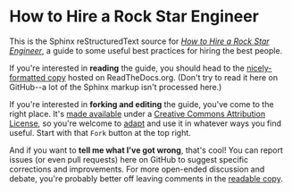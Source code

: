 How to Hire a Rock Star Engineer
================================

This is the Sphinx reStructuredText source for *[How to Hire a Rock Star Engineer][rockstar]*,
a guide to some useful best practices for hiring the best people.

If you're interested in **reading** the guide, you should head to
the [nicely-formatted copy][rockstar] hosted on ReadTheDocs.org.
(Don't try to read it here on GitHub--a lot of the Sphinx markup isn't processed here.)

If you're interested in **forking and editing** the guide, you've come to the right place.
It's [made available][license] under a [Creative Commons Attribution License][cclicense],
so you're welcome to [adapt][adapt] and use it in whatever ways you find useful.
Start with that `Fork` button at the top right.

And if you want to **tell me what I've got wrong**, that's cool! You can report issues
(or even pull requests) here on GitHub to suggest specific corrections and improvements.
For more open-ended discussion and debate, you're probably better off leaving comments in
the [readable copy][rockstar].


[rockstar]:  http://how-to-hire-a-rockstar.readthedocs.org/
[adapt]:     http://how-to-hire-a-rockstar.readthedocs.org/en/latest/about/#adapt
[license]:   http://how-to-hire-a-rockstar.readthedocs.org/en/latest/about/#license

[cclicense]: http://creativecommons.org/licenses/by/3.0/deed.en_US
